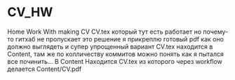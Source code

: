 # CV_HW
Home Work With making CV
CV.tex который тут есть работает но почему-то гитхаб не пропускает это решение
я прикреплю готовый pdf как оно должно выглядеть и супер упрощенный вариант 
CV.tex находится в Content, там же по колличеству коммитов можно понять как я пытался все починить...
В Content Находится CV.tex из которого через workflow делается Content/CV.pdf
